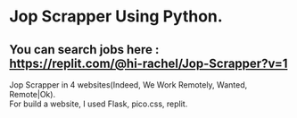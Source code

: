 # Jop Scrapper Using Python.

## You can search jobs here : https://replit.com/@hi-rachel/Jop-Scrapper?v=1

Jop Scrapper in 4 websites(Indeed, We Work Remotely, Wanted, Remote|Ok).<br>
For build a website, I used Flask, pico.css, replit.

